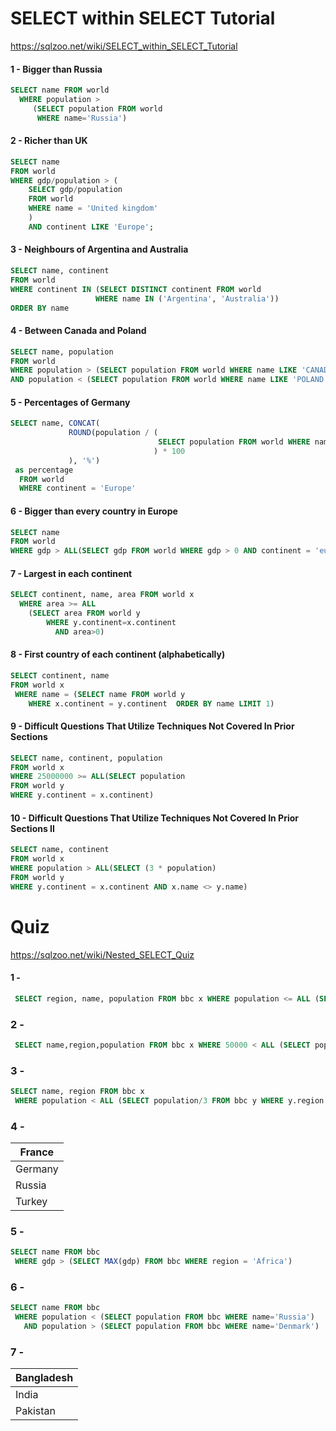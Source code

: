 # SELECT within SELECT Tutorial

https://sqlzoo.net/wiki/SELECT_within_SELECT_Tutorial

#### 1 - Bigger than Russia
```sql
SELECT name FROM world
  WHERE population >
     (SELECT population FROM world
      WHERE name='Russia')
```

#### 2 - Richer than UK

```sql
SELECT name
FROM world
WHERE gdp/population > (
	SELECT gdp/population 
	FROM world 
	WHERE name = 'United kingdom'
	) 
	AND continent LIKE 'Europe';
```

#### 3 - Neighbours of Argentina and Australia

```sql
SELECT name, continent
FROM world
WHERE continent IN (SELECT DISTINCT continent FROM world
                   WHERE name IN ('Argentina', 'Australia'))
ORDER BY name
```

#### 4 - Between Canada and Poland

```sql
SELECT name, population
FROM world
WHERE population > (SELECT population FROM world WHERE name LIKE 'CANADA') 
AND population < (SELECT population FROM world WHERE name LIKE 'POLAND');
```

#### 5 - Percentages of Germany
```sql
SELECT name, CONCAT(
             ROUND(population / (
                                 SELECT population FROM world WHERE name = 'Germany'
                                ) * 100
             ), '%')
 as percentage
  FROM world
  WHERE continent = 'Europe'
```

#### 6 - Bigger than every country in Europe

```sql
SELECT name
FROM world
WHERE gdp > ALL(SELECT gdp FROM world WHERE gdp > 0 AND continent = 'europe')
```

#### 7 - Largest in each continent

```sql
SELECT continent, name, area FROM world x
  WHERE area >= ALL
    (SELECT area FROM world y
        WHERE y.continent=x.continent
          AND area>0)
```

#### 8 - First country of each continent (alphabetically)

```sql
SELECT continent, name
FROM world x
 WHERE name = (SELECT name FROM world y
    WHERE x.continent = y.continent  ORDER BY name LIMIT 1)
```
#### 9 - Difficult Questions That Utilize Techniques Not Covered In Prior Sections

```sql
SELECT name, continent, population
FROM world x
WHERE 25000000 >= ALL(SELECT population
FROM world y
WHERE y.continent = x.continent)
```
#### 10 - Difficult Questions That Utilize Techniques Not Covered In Prior Sections II

```sql
SELECT name, continent
FROM world x
WHERE population > ALL(SELECT (3 * population)
FROM world y
WHERE y.continent = x.continent AND x.name <> y.name)
```

# Quiz

https://sqlzoo.net/wiki/Nested_SELECT_Quiz

#### 1 - 

```sql
 SELECT region, name, population FROM bbc x WHERE population <= ALL (SELECT population FROM bbc y WHERE y.region=x.region AND population>0)
```

### 2 -

```sql
 SELECT name,region,population FROM bbc x WHERE 50000 < ALL (SELECT population FROM bbc y WHERE x.region=y.region AND y.population>0)
```

### 3 -

```sql
SELECT name, region FROM bbc x
 WHERE population < ALL (SELECT population/3 FROM bbc y WHERE y.region = x.region AND y.name != x.name)
```

### 4 -

| France|
| -------- |
| Germany | 
| Russia | 
| Turkey | 

### 5 -

```sql
SELECT name FROM bbc
 WHERE gdp > (SELECT MAX(gdp) FROM bbc WHERE region = 'Africa')
```

### 6 -

```sql
SELECT name FROM bbc
 WHERE population < (SELECT population FROM bbc WHERE name='Russia')
   AND population > (SELECT population FROM bbc WHERE name='Denmark')
```

### 7 -

| Bangladesh|
| ------|
| India|
| Pakistan|
